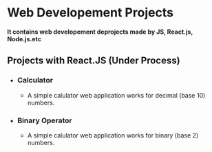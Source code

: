 # Web Developement Projects
**It contains web developement deprojects made by JS, React.js, Node.js.etc**
## Projects with React.JS (Under Process)
- ### **Calculator**
  - A simple calulator web application works for decimal (base 10) numbers.
- ### **Binary Operator**
  - A simple calulator web application works for binary (base 2) numbers.
